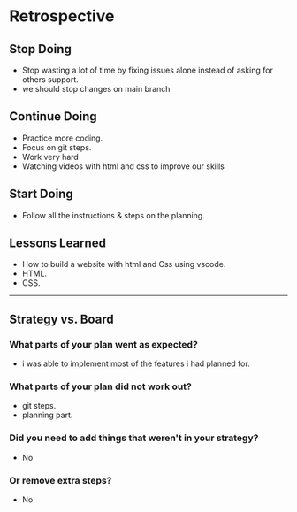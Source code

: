 # Retrospective

## Stop Doing

- Stop wasting a lot of time by fixing issues alone instead of asking for others
  support.
- we should stop changes on main branch

## Continue Doing

- Practice more coding.
- Focus on git steps.
- Work very hard
- Watching videos with html and css to improve our skills

## Start Doing

- Follow all the instructions & steps on the planning.

## Lessons Learned

- How to build a website with html and Css using vscode.
- HTML.
- CSS.

---

## Strategy vs. Board

### What parts of your plan went as expected?

- i was able to implement most of the features i had planned for.

### What parts of your plan did not work out?

- git steps.
- planning part.

### Did you need to add things that weren't in your strategy?

- No

### Or remove extra steps?

- No
